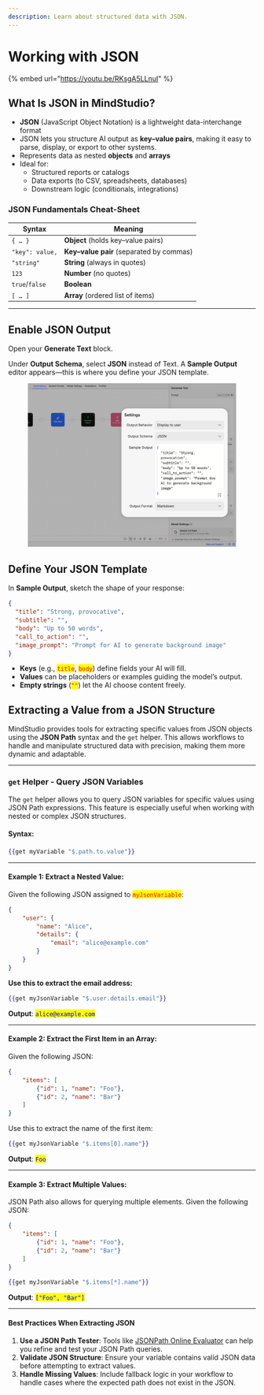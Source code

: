 ```yaml
---
description: Learn about structured data with JSON.
---
```


# Working with JSON

{% embed url="https://youtu.be/RKsgA5LLnuI" %}

## What Is JSON in MindStudio?

* **JSON** (JavaScript Object Notation) is a lightweight data-interchange format
* JSON lets you structure AI output as **key–value pairs**, making it easy to parse, display, or export to other systems.
* Represents data as nested **objects** and **arrays**
* Ideal for:
  * Structured reports or catalogs
  * Data exports (to CSV, spreadsheets, databases)
  * Downstream logic (conditionals, integrations)

### JSON Fundamentals Cheat-Sheet

| Syntax          | Meaning                                  |
| --------------- | ---------------------------------------- |
| `{ … }`         | **Object** (holds key–value pairs)       |
| `"key": value,` | **Key–value pair** (separated by commas) |
| `"string"`      | **String** (always in quotes)            |
| `123`           | **Number** (no quotes)                   |
| `true`/`false`  | **Boolean**                              |
| `[ … ]`         | **Array** (ordered list of items)        |

***

## Enable JSON Output

Open your **Generate Text** block.

Under **Output Schema**, select **JSON** instead of Text. A **Sample Output** editor appears—this is where you define your JSON template.

<figure><img src="../../.gitbook/assets/JSON IMG.png" alt=""><figcaption></figcaption></figure>

## Define Your JSON Template

In **Sample Output**, sketch the shape of your response:

```json
{
  "title": "Strong, provocative",
  "subtitle": "",
  "body": "Up to 50 words",
  "call_to_action": "",
  "image_prompt": "Prompt for AI to generate background image"
}
```

* **Keys** (e.g., <mark style="color:red;">`title`</mark>, <mark style="color:red;">`body`</mark>) define fields your AI will fill.
* **Values** can be placeholders or examples guiding the model’s output.
* **Empty strings** (<mark style="color:red;">`""`</mark>) let the AI choose content freely.

## **Extracting a Value from a JSON Structure**

MindStudio provides tools for extracting specific values from JSON objects using the **JSON Path** syntax and the `get` helper. This allows workflows to handle and manipulate structured data with precision, making them more dynamic and adaptable.

***

### **`get` Helper - Query JSON Variables**

The `get` helper allows you to query JSON variables for specific values using JSON Path expressions. This feature is especially useful when working with nested or complex JSON structures.

#### **Syntax**:

```handlebars
{{get myVariable "$.path.to.value"}}
```

***

#### **Example 1: Extract a Nested Value**:

Given the following  JSON assigned to <mark style="color:red;">`myJsonVariable`</mark>:

```json
{
    "user": {
        "name": "Alice",
        "details": {
            "email": "alice@example.com"
        }
    }
}
```

**Use this to extract the email address:**

```handlebars
{{get myJsonVariable "$.user.details.email"}}
```

**Output**: <mark style="color:blue;">`alice@example.com`</mark>

***

#### **Example 2: Extract the First Item in an Array**:

Given the following JSON:

```json
{
    "items": [
        {"id": 1, "name": "Foo"},
        {"id": 2, "name": "Bar"}
    ]
}
```

Use this to extract the name of the first item:

```handlebars
{{get myJsonVariable "$.items[0].name"}}
```

**Output**: <mark style="color:blue;">`Foo`</mark>

***

#### **Example 3: Extract Multiple Values**:

JSON Path also allows for querying multiple elements. Given the following JSON:

```json
{
    "items": [
        {"id": 1, "name": "Foo"},
        {"id": 2, "name": "Bar"}
    ]
}
```

```handlebars
{{get myJsonVariable "$.items[*].name"}}
```

**Output**: <mark style="color:blue;">`["Foo", "Bar"]`</mark>

***

#### **Best Practices When Extracting JSON**

1. **Use a JSON Path Tester**: Tools like [JSONPath Online Evaluator](https://jsonpath.com/) can help you refine and test your JSON Path queries.
2. **Validate JSON Structure**: Ensure your variable contains valid JSON data before attempting to extract values.
3. **Handle Missing Values**: Include fallback logic in your workflow to handle cases where the expected path does not exist in the JSON.
